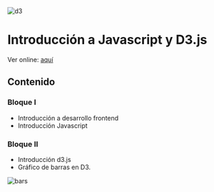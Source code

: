 
![d3](https://www.pubnub.com/wp-content/uploads/2014/01/D3.js-Logo.png)

# Introducción a Javascript y D3.js

Ver online: [aquí](https://visualizacion-uc.github.io/introduccion-js-d3/)

## Contenido 

### Bloque I

* Introducción a desarrollo frontend
* Introducción Javascript

### Bloque II

* Introducción d3.js
* Gráfico de barras en D3.

![bars](https://visualizacionuc.github.io/introduccion-js-d3/bloque-II/bar-svg.gif)
